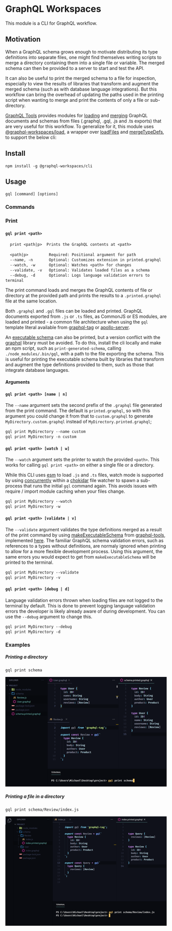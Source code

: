 # GraphQL Workspaces
This module is a CLI for GraphQL workflow.
## Motivation
When a GraphQL schema grows enough to motivate distributing its type definitions into separate files, one might find themselves writing scripts to merge a directory containing them into a single file or variable. The merged schema can then be provided to a server to start and test the API. 

It can also be useful to print the merged schema to a file for inspection, especially to view the results of libraries that transform and augment the merged schema (such as with database language integrations). But this workflow can bring the overhead of updating the paths used in the printing script when wanting to merge and print the contents of only a file or sub-directory.

[GraphQL Tools](https://www.graphql-tools.com/) provides modules for [loading](https://www.graphql-tools.com/docs/schema-merging#file-loading) and [merging](https://www.graphql-tools.com/docs/schema-merging#merging-type-definitions) GraphQL documents and schemas from files (.graphql, .gql, .js and .ts exports) that are very useful for this workflow. To generalize for it, this module uses [@graphql-workspaces/load](https://www.npmjs.com/package/@graphql-workspaces/load), a wrapper over [loadFiles](https://www.graphql-tools.com/docs/api/modules/load-files#loadfiles) and [mergeTypeDefs](https://www.graphql-tools.com/docs/api/modules/merge#mergetypedefs), to support the below cli:
## Install
```
npm install -g @graphql-workspaces/cli
```
## Usage
```
gql [command] [options]
```
### Commands
### Print
#### `gql print <path>`
```
  print <path|p>  Prints the GraphQL contents at <path>

  <path|p>         Required: Positional argument for path
  --name, -n       Optional: Customizes extension in printed.graphql
  --watch, -w      Optional: Watches <path> for changes
  --validate, -v   Optional: Validates loaded files as a schema
  --debug, -d      Optional: Logs language validation errors to terminal
```
The print command loads and merges the GraphQL contents of file or directory at the provided path and prints the results to a `.printed.graphql` file at the same location.

Both `.graphql` and `.gql` files can be loaded and printed. GraphQL documents exported from `.js` or `.ts` files, as CommonJS or ES modules, are loaded and printed - a common file architecture when using the `gql` template literal available from [graphql-tag](https://www.npmjs.com/package/graphql-tag) or [apollo-server](https://www.npmjs.com/package/apollo-server).

An [executable schema](https://www.graphql-tools.com/docs/generate-schema/) can also be printed, but a version conflict with the [graphql](https://www.npmjs.com/package/graphql) library must be avoided. To do this, install the cli locally and make an npm script, such as `print-generated-schema`, calling `./node_modules/.bin/gql`, with a path to the file exporting the schema. This is useful for printing the executable schema built by libraries that transform and augment the type definitions provided to them, such as those that integrate database languages.

#### Arguments
#### `gql print <path> [name | n]`
The `--name` argument sets the second prefix of the `.graphql` file generated from the print command. The default is `printed.graphql`, so with this argument you could change it from that to `custom.graphql` to generate `MyDirectory.custom.graphql` instead of `MyDirectory.printed.graphql`;
```
gql print MyDirectory --name custom
gql print MyDirectory -n custom
```
#### `gql print <path> [watch | w]`
The `--watch` argument sets the printer to watch the provided `<path>`. This works for calling `gql print <path>` on either a single file or a directory.

While this CLI uses [esm](https://www.npmjs.com/package/esm) to load `.js` and `.ts` files, watch mode is supported by using [concurrently](https://www.npmjs.com/package/concurrently) within a [chokidar](https://www.npmjs.com/package/chokidar) file watcher to spawn a sub-process that runs the initial `gql` command again. This avoids issues with require / import module caching when your files change.
```
gql print MyDirectory --watch
gql print MyDirectory -w
```
#### `gql print <path> [validate | v]`
The `--validate` argument validates the type definitions merged as a result of the print command by using [makeExecutableSchema](https://www.graphql-tools.com/docs/generate-schema/) from [graphql-tools](https://www.graphql-tools.com/docs/introduction/), implemented [here](https://github.com/michaeldgraham/graphql-workspaces/blob/740dea5847ef59257706122352a8693a8d4b527d/packages/cli/src/commands/print.js#L62). The familiar GraphQL schema validation errors, such as references to a types without definitions, are normaly ignored when printing to allow for a more flexible development process. Using this argument, the same errors you would expect to get from `makeExecutableSchema` will be printed to the terminal.
```
gql print MyDirectory --validate
gql print MyDirectory -v
```
#### `gql print <path> [debug | d]`
Language validation errors thrown when loading files are not logged to the terminal by default. This is done to prevent logging language validation errors the developer is likely already aware of during development. You can use the `--debug` argument to change this.
```
gql print MyDirectory --debug
gql print MyDirectory -d
```
### Examples
##### Printing a directory
```
gql print schema
```
![example](https://github.com/michaeldgraham/graphql-workspaces/blob/main/packages/cli/example.png?raw=true)
##### Printing a file in a directory
```
gql print schema/Review/index.js
```
![example](https://github.com/michaeldgraham/graphql-workspaces/blob/main/packages/cli/example2.png?raw=true)
